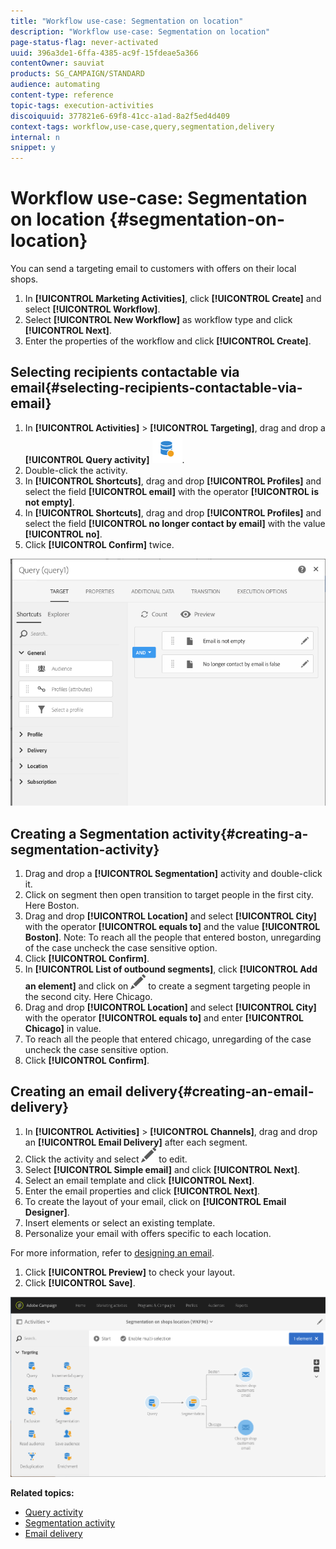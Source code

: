 ```yaml
---
title: "Workflow use-case: Segmentation on location"
description: "Workflow use-case: Segmentation on location"
page-status-flag: never-activated
uuid: 396a3de1-6ffa-4385-ac9f-15fdeae5a366
contentOwner: sauviat
products: SG_CAMPAIGN/STANDARD
audience: automating
content-type: reference
topic-tags: execution-activities
discoiquuid: 377821e6-69f8-41cc-a1ad-8a2f5ed4d409
context-tags: workflow,use-case,query,segmentation,delivery 
internal: n
snippet: y
---
```


# Workflow use-case: Segmentation on location {#segmentation-on-location}

You can send a targeting email to customers with offers on their local shops.

1. In **[!UICONTROL Marketing Activities]**, click **[!UICONTROL Create]** and select **[!UICONTROL Workflow]**.
1. Select **[!UICONTROL New Workflow]** as workflow type and click **[!UICONTROL Next]**.
1. Enter the properties of the workflow and click **[!UICONTROL Create]**.

## Selecting recipients contactable via email{#selecting-recipients-contactable-via-email}

1. In **[!UICONTROL Activities]** > **[!UICONTROL Targeting]**, drag and drop a **[!UICONTROL Query activity]** ![](assets/query.png).
1. Double-click the activity.
1. In **[!UICONTROL Shortcuts]**, drag and drop **[!UICONTROL Profiles]** and select the field **[!UICONTROL email]** with the operator **[!UICONTROL is not empty]**.
1. In **[!UICONTROL Shortcuts]**, drag and drop **[!UICONTROL Profiles]** and select the field **[!UICONTROL no longer contact by email]** with the value **[!UICONTROL no]**.
1. Click **[!UICONTROL Confirm]** twice.

![](assets/wf-complement-query.png)

## Creating a Segmentation activity{#creating-a-segmentation-activity}

1. Drag and drop a **[!UICONTROL Segmentation]** activity and double-click it.
1. Click on segment then open transition to target people in the first city. Here Boston.
1. Drag and drop **[!UICONTROL Location]**  and select **[!UICONTROL City]** with the operator **[!UICONTROL equals to]** and the value **[!UICONTROL Boston]**.
Note: To reach all the people that entered boston, unregarding of the case uncheck the case sensitive option.
1. Click **[!UICONTROL Confirm]**.
1. In **[!UICONTROL List of outbound segments]**, click **[!UICONTROL Add an element]** and click on ![](assets/edit_darkgrey-24px.png)  to create a segment targeting people in the second city. Here Chicago.
1. Drag and drop **[!UICONTROL Location]** and select **[!UICONTROL City]** with the operator **[!UICONTROL equals to]** and enter **[!UICONTROL Chicago]** in value.
1. To reach all the people that entered chicago, unregarding of the case uncheck the case sensitive option.
1. Click **[!UICONTROL Confirm]**.

## Creating an email delivery{#creating-an-email-delivery}

1. In **[!UICONTROL Activities]** > **[!UICONTROL Channels]**, drag and drop an **[!UICONTROL Email Delivery]** after each segment.
1. Click the activity and select ![](assets/edit_darkgrey-24px.png) to edit.
1. Select **[!UICONTROL Simple email]** and click **[!UICONTROL Next]**.
1. Select an email template and click **[!UICONTROL Next]**.
1. Enter the email properties and click **[!UICONTROL Next]**.
1. To create the layout of your email, click on **[!UICONTROL Email Designer]**.
1. Insert elements or select an existing template.
1. Personalize your email with offers specific to each location.

For more information, refer to [designing an email](../../designing/using/designing-from-scratch.md#designing-an-email-content-from-scratch).

1. Click **[!UICONTROL Preview]** to check your layout.
1. Click **[!UICONTROL Save]**.

![](assets/wf-segmentation-location.png)

**Related topics:**

* [Query activity](../../automating/using/query.md)
* [Segmentation activity](../../automating/using/segmentation.md)
* [Email delivery](../../automating/using/email-delivery.md)
